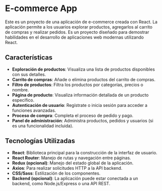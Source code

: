 # E-commerce App

Este es un proyecto de una aplicación de e-commerce creada con React. La aplicación permite a los usuarios explorar productos, agregarlos al carrito de compras y realizar pedidos. Es un proyecto diseñado para demostrar habilidades en el desarrollo de aplicaciones web modernas utilizando React.

## Características

- **Exploración de productos**: Visualiza una lista de productos disponibles con sus detalles.
- **Carrito de compras**: Añade o elimina productos del carrito de compras.
- **Filtro de productos**: Filtra los productos por categorías, precios o nombre.
- **Página de producto**: Visualiza información detallada de un producto específico.
- **Autenticación de usuario**: Regístrate o inicia sesión para acceder a funciones avanzadas.
- **Proceso de compra**: Completa el proceso de pedido y pago.
- **Panel de administración**: Administra productos, pedidos y usuarios (si es una funcionalidad incluida).

## Tecnologías Utilizadas

- **React**: Biblioteca principal para la construcción de la interfaz de usuario.
- **React Router**: Manejo de rutas y navegación entre páginas.
- **Redux (opcional)**: Manejo del estado global de la aplicación.
- **Axios**: Para realizar solicitudes HTTP a la API backend.
- **CSS/Sass**: Estilización de los componentes.
- **Backend (opcional)**: La aplicación puede estar conectada a un backend, como Node.js/Express o una API REST.
